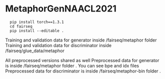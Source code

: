 # MetaphorGenNAACL2021

      pip install torch==1.3.1
      cd fairseq
      pip install --editable .
      

Training and validation data for generator inside /fairseq/metaphor folder
Training and validation data for discriminator inside /fairseq/glue_data/metaphor 


All preprocessed versions shared as well
Preprocessed data for generator is inside /fairseq/metaphor folder . You can see bpe and idx files
Preprocessed data for discriminator is inside /fairseq/metaphor-bin folder .

